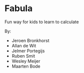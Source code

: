# Fabula
Fun way for kids to learn to calculate

By:
- Jeroen Bronkhorst
- Allan de Wit
- Jelmer Portegijs
- Ruben Smit
- Wesley Meijer
- Maarten Bode

